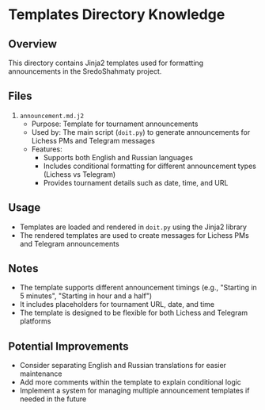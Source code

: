 # Templates Directory Knowledge

## Overview
This directory contains Jinja2 templates used for formatting announcements in the SredoShahmaty project.

## Files
1. `announcement.md.j2`
   - Purpose: Template for tournament announcements
   - Used by: The main script (`doit.py`) to generate announcements for Lichess PMs and Telegram messages
   - Features:
     - Supports both English and Russian languages
     - Includes conditional formatting for different announcement types (Lichess vs Telegram)
     - Provides tournament details such as date, time, and URL

## Usage
- Templates are loaded and rendered in `doit.py` using the Jinja2 library
- The rendered templates are used to create messages for Lichess PMs and Telegram announcements

## Notes
- The template supports different announcement timings (e.g., "Starting in 5 minutes", "Starting in hour and a half")
- It includes placeholders for tournament URL, date, and time
- The template is designed to be flexible for both Lichess and Telegram platforms

## Potential Improvements
- Consider separating English and Russian translations for easier maintenance
- Add more comments within the template to explain conditional logic
- Implement a system for managing multiple announcement templates if needed in the future
